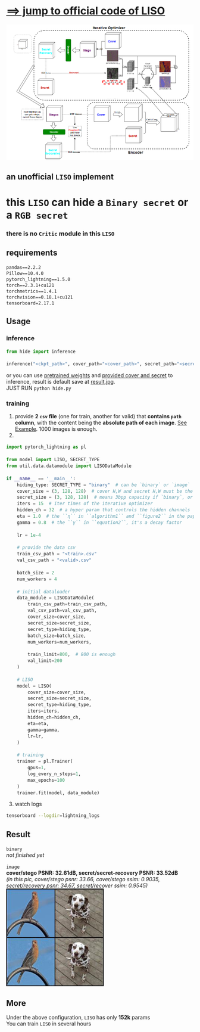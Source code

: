 # [==> jump to official code of LISO](https://github.com/cxy1997/LISO)

![architecture.png](architecture.png)

##  an unofficial `LISO` implement
# this `LISO` can hide a ``Binary secret`` or a ``RGB secret``
### there is no `Critic` module in this `LISO`

## requirements
```text
pandas==2.2.2
Pillow==10.4.0
pytorch_lightning==1.5.0
torch==2.3.1+cu121
torchmetrics==1.4.1
torchvision==0.18.1+cu121
tensorboard=2.17.1
```

## Usage

### inference
```python
from hide import inference

inference("<ckpt_path>", cover_path="<cover_path>", secret_path="<secret_path>")
```

or you can use [pretrained weights](./lightning_logs/version_2/checkpoints/epoch=99-step=39999.ckpt) and [provided cover and secret](./data/test_image) to inference, result is default save at [result.jpg](./result.jpg).  
JUST RUN  `python hide.py`  

### training

1. provide **2 ``csv`` file** (one for train, another for valid) that **contains ``path`` column**, with the content being the **absolute path of each image**. [See Example](data/train.csv). 1000 images is enough.
2. 
```python
import pytorch_lightning as pl

from model import LISO, SECRET_TYPE
from util.data.datamodule import LISODataModule

if __name__ == '__main__':
    hiding_type: SECRET_TYPE = "binary"  # can be `binary` or `image`
    cover_size = (3, 128, 128)  # cover H,W and secret H,W must be the same
    secret_size = (3, 128, 128)  # means 3bpp capacity if `binary`, or be a RBG image if `image`
    iters = 15  # iter times of the iterative optimizer
    hidden_ch = 32  # a hyper param that controls the hidden channels
    eta = 1.0  # the ``η`` in ``algorithm1`` and ``figure2`` in the paper
    gamma = 0.8  # the ``γ`` in ``equation2``, it's a decay factor

    lr = 1e-4
    
    # provide the data csv
    train_csv_path = "<train>.csv"
    val_csv_path = "<valid>.csv"

    batch_size = 2
    num_workers = 4
    
    # initial dataloader
    data_module = LISODataModule(
        train_csv_path=train_csv_path,
        val_csv_path=val_csv_path,
        cover_size=cover_size,
        secret_size=secret_size,
        secret_type=hiding_type,
        batch_size=batch_size,
        num_workers=num_workers,
        
        train_limit=800,  # 800 is enough
        val_limit=200
    )
    
    # LISO
    model = LISO(
        cover_size=cover_size,
        secret_size=secret_size,
        secret_type=hiding_type,
        iters=iters,
        hidden_ch=hidden_ch,
        eta=eta,
        gamma=gamma,
        lr=lr,
    )
    
    # training
    trainer = pl.Trainer(
        gpus=1,
        log_every_n_steps=1,
        max_epochs=100
    )
    trainer.fit(model, data_module)
```

3. watch logs
```bash
tensorboard --logdir=lightning_logs
```

## Result

`binary`  
_not finished yet_  

`image`  
**cover/stego PSNR: 32.61dB, secret/secret-recovery PSNR: 33.52dB**  
_(in this pic, cover/stego psnr: 33.66, cover/stego ssim: 0.9035, secret/recovery psnr: 34.67, secret/recover ssim: 0.9545)_  
![result-image](result.jpg)

## More
Under the above configuration, `LISO` has only **152k** params  
You can train `LISO` in several hours  

